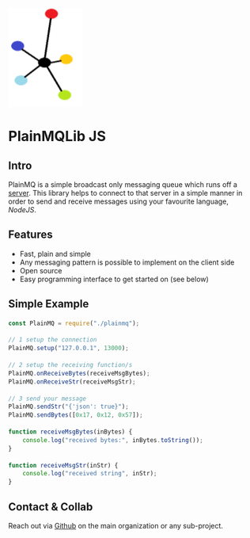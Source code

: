 <p align="left">
	<img src="imgs/packlogo.png" width="150" height="200" alt="plainmqlogo">
</p>

# PlainMQLib JS

## Intro

PlainMQ is a simple broadcast only messaging queue which runs off a [server](https://github.com/PlainMQ/PlainMQServer). This library helps to connect to that server in a simple manner in order to send and receive messages using your favourite language, _NodeJS_.

## Features

- Fast, plain and simple
- Any messaging pattern is possible to implement on the client side
- Open source
- Easy programming interface to get started on (see below)

## Simple Example

```js
const PlainMQ = require("./plainmq");

// 1 setup the connection
PlainMQ.setup("127.0.0.1", 13000);

// 2 setup the receiving function/s
PlainMQ.onReceiveBytes(receiveMsgBytes);
PlainMQ.onReceiveStr(receiveMsgStr);

// 3 send your message
PlainMQ.sendStr("{'json': true}");
PlainMQ.sendBytes([0x17, 0x12, 0x57]);

function receiveMsgBytes(inBytes) {
	console.log("received bytes:", inBytes.toString());
}

function receiveMsgStr(inStr) {
	console.log("received string", inStr);
}
```

## Contact & Collab

Reach out via [Github](https://github.com/PlainMQ) on the main organization or any sub-project.
